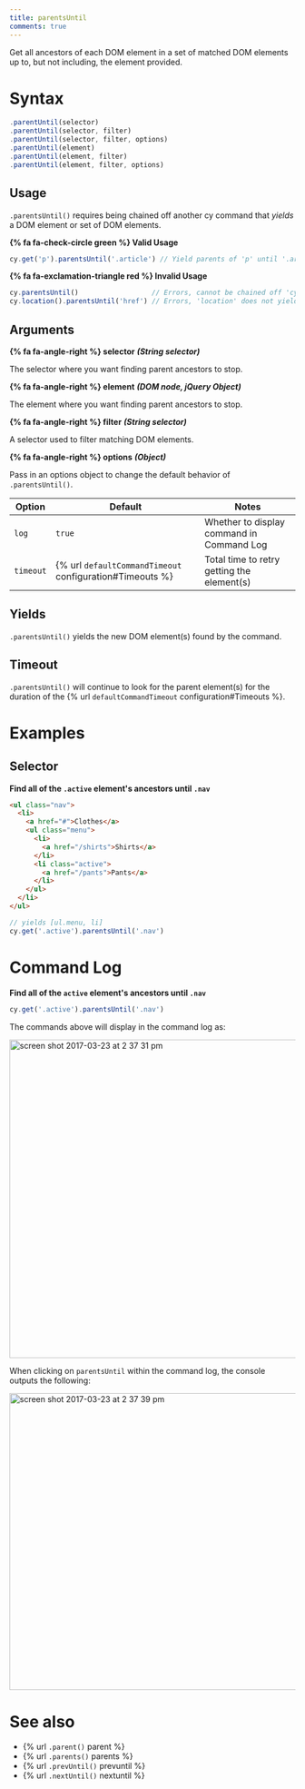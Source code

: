 ```yaml
---
title: parentsUntil
comments: true
---
```


Get all ancestors of each DOM element in a set of matched DOM elements up to, but not including, the element provided.

# Syntax

```javascript
.parentUntil(selector)
.parentUntil(selector, filter)
.parentUntil(selector, filter, options)
.parentUntil(element)
.parentUntil(element, filter)
.parentUntil(element, filter, options)
```

## Usage

`.parentsUntil()` requires being chained off another cy command that *yields* a DOM element or set of DOM elements.

**{% fa fa-check-circle green %} Valid Usage**

```javascript
cy.get('p').parentsUntil('.article') // Yield parents of 'p' until '.article'
```

**{% fa fa-exclamation-triangle red %} Invalid Usage**

```javascript
cy.parentsUntil()                  // Errors, cannot be chained off 'cy'
cy.location().parentsUntil('href') // Errors, 'location' does not yield DOM element
```

## Arguments

**{% fa fa-angle-right %} selector**  ***(String selector)***

The selector where you want finding parent ancestors to stop.

**{% fa fa-angle-right %} element**  ***(DOM node, jQuery Object)***

The element where you want finding parent ancestors to stop.

**{% fa fa-angle-right %} filter**  ***(String selector)***

A selector used to filter matching DOM elements.

**{% fa fa-angle-right %} options**  ***(Object)***

Pass in an options object to change the default behavior of `.parentsUntil()`.

Option | Default | Notes
--- | --- | ---
`log` | `true` | Whether to display command in Command Log
`timeout` | {% url `defaultCommandTimeout` configuration#Timeouts %} | Total time to retry getting the element(s)

## Yields

`.parentsUntil()` yields the new DOM element(s) found by the command.

## Timeout

`.parentsUntil()` will continue to look for the parent element(s) for the duration of the {% url `defaultCommandTimeout` configuration#Timeouts %}.

# Examples

## Selector

**Find all of the `.active` element's ancestors until `.nav`**

```html
<ul class="nav">
  <li>
    <a href="#">Clothes</a>
    <ul class="menu">
      <li>
        <a href="/shirts">Shirts</a>
      </li>
      <li class="active">
        <a href="/pants">Pants</a>
      </li>
    </ul>
  </li>
</ul>
```

```javascript
// yields [ul.menu, li]
cy.get('.active').parentsUntil('.nav')
```

# Command Log

**Find all of the `active` element's ancestors until `.nav`**

```javascript
cy.get('.active').parentsUntil('.nav')
```

The commands above will display in the command log as:

<img width="561" alt="screen shot 2017-03-23 at 2 37 31 pm" src="https://cloud.githubusercontent.com/assets/1271364/24264301/516d5fd6-0fd6-11e7-9ab7-b55b211acde3.png">

When clicking on `parentsUntil` within the command log, the console outputs the following:

<img width="523" alt="screen shot 2017-03-23 at 2 37 39 pm" src="https://cloud.githubusercontent.com/assets/1271364/24264309/60cc75de-0fd6-11e7-97b4-d0aa184b0ba6.png">

# See also

- {% url `.parent()` parent %}
- {% url `.parents()` parents %}
- {% url `.prevUntil()` prevuntil %}
- {% url `.nextUntil()` nextuntil %}
